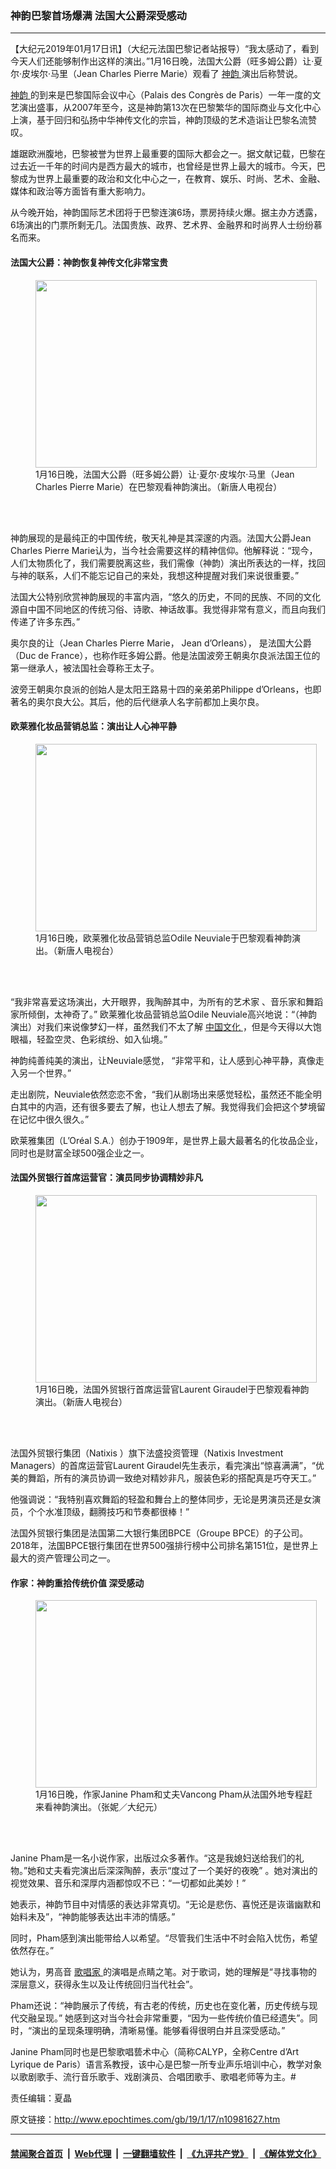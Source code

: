 ### 神韵巴黎首场爆满 法国大公爵深受感动
------------------------

<p>
 【大纪元2019年01月17日讯】（大纪元法国巴黎记者站报导）“我太感动了，看到今天人们还能够制作出这样的演出。”1月16日晚，法国大公爵（旺多姆公爵）让‧夏尔‧皮埃尔‧马里（Jean Charles Pierre Marie）观看了
 <a href="http://www.epochtimes.com/gb/tag/%E7%A5%9E%E9%9F%B5.html">
  神韵
 </a>
 演出后称赞说。
</p>
<p>
 <a href="http://www.epochtimes.com/gb/tag/%E7%A5%9E%E9%9F%B5.html">
  神韵
 </a>
 的到来是巴黎国际会议中心（Palais des Congrès de Paris）一年一度的文艺演出盛事，从2007年至今，这是神韵第13次在巴黎繁华的国际商业与文化中心上演，基于回归和弘扬中华神传文化的宗旨，神韵顶级的艺术造诣让巴黎名流赞叹。
</p>
<p>
 雄踞欧洲腹地，巴黎被誉为世界上最重要的国际大都会之一。据文献记载，巴黎在过去近一千年的时间内是西方最大的城市，也曾经是世界上最大的城市。今天，巴黎成为世界上最重要的政治和文化中心之一，在教育、娱乐、时尚、艺术、金融、媒体和政治等方面皆有重大影响力。
</p>
<p>
 从今晚开始，神韵国际艺术团将于巴黎连演6场，票房持续火爆。据主办方透露，6场演出的门票所剩无几。法国贵族、政界、艺术界、金融界和时尚界人士纷纷慕名而来。
</p>
<h4>
 法国大公爵：神韵恢复神传文化非常宝贵
</h4>
<figure class="wp-caption aligncenter" id="attachment_10981652" style="width: 450px">
 <a href="http://i.epochtimes.com/assets/uploads/2019/01/1901162042452124.jpg">
  <img alt="" class="wp-image-10981652 size-medium" height="300" src="http://i.epochtimes.com/assets/uploads/2019/01/1901162042452124-450x300.jpg" width="450"/>
 </a>
 <br/><figcaption class="wp-caption-text">
  1月16日晚，法国大公爵（旺多姆公爵）让·夏尔·皮埃尔·马里（Jean Charles Pierre Marie）在巴黎观看神韵演出。（新唐人电视台）
 </figcaption><br/>
</figure><br/>
<p>
 神韵展现的是最纯正的中国传统，敬天礼神是其深邃的内涵。法国大公爵Jean Charles Pierre Marie认为，当今社会需要这样的精神信仰。他解释说：“现今，人们太物质化了，我们需要脱离这些，我们需像（神韵）演出所表达的一样，找回与神的联系，人们不能忘记自己的来处，我想这种提醒对我们来说很重要。”
</p>
<p>
 法国大公特别欣赏神韵展现的丰富内涵，“悠久的历史，不同的民族、不同的文化源自中国不同地区的传统习俗、诗歌、神话故事。我觉得非常有意义，而且向我们传递了许多东西。”
</p>
<p>
 奥尔良的让（Jean Charles Pierre Marie， Jean d’Orleans）， 是法国大公爵（Duc de France），也称作旺多姆公爵。他是法国波旁王朝奥尔良派法国王位的第一继承人，被法国社会尊称王太子。
</p>
<p>
 波旁王朝奥尔良派的创始人是太阳王路易十四的亲弟弟Philippe d’Orleans，也即著名的奥尔良大公。其后，他的后代继承人名字前都加上奥尔良。
</p>
<h4>
 欧莱雅化妆品营销总监：演出让人心神平静
</h4>
<figure class="wp-caption aligncenter" id="attachment_10981657" style="width: 450px">
 <a href="http://i.epochtimes.com/assets/uploads/2019/01/1901162042502124.jpg">
  <img alt="" class="wp-image-10981657 size-medium" height="300" src="http://i.epochtimes.com/assets/uploads/2019/01/1901162042502124-450x300.jpg" width="450"/>
 </a>
 <br/><figcaption class="wp-caption-text">
  1月16日晚，欧莱雅化妆品营销总监Odile Neuviale于巴黎观看神韵演出。（新唐人电视台）
 </figcaption><br/>
</figure><br/>
<p>
 “我非常喜爱这场演出，大开眼界，我陶醉其中，为所有的艺术家 、音乐家和舞蹈家所倾倒，太神奇了。” 欧莱雅化妆品营销总监Odile Neuviale高兴地说：“（神韵演出）对我们来说像梦幻一样，虽然我们不太了解
 <a href="http://www.epochtimes.com/gb/tag/%E4%B8%AD%E5%9B%BD%E6%96%87%E5%8C%96.html">
  中国文化
 </a>
 ，但是今天得以大饱眼福，轻盈空灵、色彩缤纷、如入仙境。”
</p>
<p>
 神韵纯善纯美的演出，让Neuviale感觉， “非常平和，让人感到心神平静，真像走入另一个世界。”
</p>
<p>
 走出剧院，Neuviale依然恋恋不舍，“我们从剧场出来感觉轻松，虽然还不能全明白其中的内涵，还有很多要去了解，也让人想去了解。我觉得我们会把这个梦境留在记忆中很久很久。”
</p>
<p>
 欧莱雅集团（L’Oréal S.A.）创办于1909年，是世界上最大最著名的化妆品企业，同时也是财富全球500强企业之一。
</p>
<h4>
 法国外贸银行首席运营官：演员同步协调精妙非凡
</h4>
<figure class="wp-caption aligncenter" id="attachment_10981661" style="width: 450px">
 <a href="http://i.epochtimes.com/assets/uploads/2019/01/1901162042582124.jpg">
  <img alt="" class="wp-image-10981661 size-medium" height="300" src="http://i.epochtimes.com/assets/uploads/2019/01/1901162042582124-450x300.jpg" width="450"/>
 </a>
 <br/><figcaption class="wp-caption-text">
  1月16日晚，法国外贸银行首席运营官Laurent Giraudel于巴黎观看神韵演出。（新唐人电视台）
 </figcaption><br/>
</figure><br/>
<p>
 法国外贸银行集团（Natixis ）旗下法盛投资管理（Natixis Investment Managers）的首席运营官Laurent Giraudel先生表示，看完演出“惊喜满满”，“优美的舞蹈，所有的演员协调一致绝对精妙非凡，服装色彩的搭配真是巧夺天工。”
</p>
<p>
 他强调说：“我特别喜欢舞蹈的轻盈和舞台上的整体同步，无论是男演员还是女演员，个个水准顶级，翻腾技巧和节奏都很棒！”
</p>
<p>
 法国外贸银行集团是法国第二大银行集团BPCE（Groupe BPCE）的子公司。2018年，法国BPCE银行集团在世界500强排行榜中公司排名第151位，是世界上最大的资产管理公司之一。
</p>
<h4>
 作家：神韵重拾传统价值 深受感动
</h4>
<figure class="wp-caption aligncenter" id="attachment_10981681" style="width: 450px">
 <a href="http://i.epochtimes.com/assets/uploads/2019/01/1901161902222124.jpg">
  <img alt="" class="wp-image-10981681 size-medium" height="300" src="http://i.epochtimes.com/assets/uploads/2019/01/1901161902222124-450x300.jpg" width="450"/>
 </a>
 <br/><figcaption class="wp-caption-text">
  1月16日晚，作家Janine Pham和丈夫Vancong Pham从法国外地专程赶来看神韵演出。（张妮／⼤纪元）
 </figcaption><br/>
</figure><br/>
<p>
 Janine Pham是一名小说作家，出版过众多著作。“这是我媳妇送给我们的礼物。”她和丈夫看完演出后深深陶醉，表示“度过了一个美好的夜晚” 。她对演出的视觉效果、音乐和深厚内涵都惊叹不已：“一切都如此美妙！”
</p>
<p>
 她表示，神韵节目中对情感的表达非常真切。“无论是悲伤、喜悦还是诙谐幽默和始料未及”，“神韵能够表达出丰沛的情感。”
</p>
<p>
 同时，Pham感到演出能带给人以希望。“尽管我们生活中不时会陷入忧伤，希望依然存在。”
</p>
<p>
 她认为，男高音
 <a href="http://www.epochtimes.com/gb/tag/%E6%AD%8C%E5%94%B1%E5%AE%B6.html">
  歌唱家
 </a>
 的演唱是点睛之笔。对于歌词，她的理解是“寻找事物的深层意义，获得永生以及让传统回归当代社会”。
</p>
<p>
 Pham还说：“神韵展示了传统，有古老的传统，历史也在变化著，历史传统与现代交融呈现。” 她感到这对当今社会非常重要，“因为一些传统价值已经遗失”。同时，“演出的呈现条理明确，清晰易懂。能够看得很明白并且深受感动。”
</p>
<p>
 Janine Pham同时也是巴黎歌唱兿术中心（简称CALYP，全称Centre d’Art Lyrique de Paris）语言系教授，该中心是巴黎一所专业声乐培训中心，教学对象以歌剧歌手、流行音乐歌手、戏剧演员、合唱团歌手、歌唱老师等为主。#
</p>
<p>
 责任编辑：夏晶
</p>

原文链接：http://www.epochtimes.com/gb/19/1/17/n10981627.htm


------------------------
#### [禁闻聚合首页](https://github.com/gfw-breaker/banned-news/blob/master/README.md) &nbsp;|&nbsp; [Web代理](https://github.com/gfw-breaker/open-proxy/blob/master/README.md) &nbsp;|&nbsp; [一键翻墙软件](https://github.com/gfw-breaker/nogfw/blob/master/README.md) &nbsp;|&nbsp; [《九评共产党》](https://github.com/gfw-breaker/9ping.md/blob/master/README.md#九评之一评共产党是什么) &nbsp;|&nbsp; [《解体党文化》](https://github.com/gfw-breaker/jtdwh.md/blob/master/README.md#绪论)